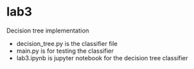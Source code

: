 # lab3
Decision tree implementation
  - decision_tree.py is the classifier file
  - main.py is for testing the classifier
  - lab3.ipynb is jupyter notebook for the decision tree classifier
